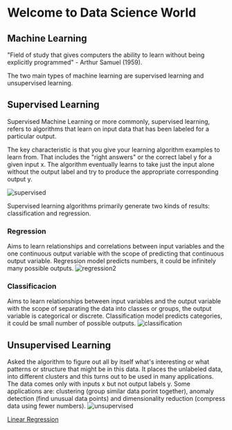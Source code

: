 # Welcome to Data Science World


## Machine Learning
"Field of study that gives computers the ability to learn without being explicitly programmed" - Arthur Samuel (1959).

The two main types of machine learning are supervised learning and unsupervised learning. 

## Supervised Learning
Supervised Machine Learning or more commonly, supervised learning, refers to algorithms that learn on input data that has been labeled for a particular output.

The key characteristic is that you give your learning algorithm examples to learn from. That includes the "right answers" or the correct label y for a given input x. The algorithm eventually learns to take just the input alone without the output label and try to produce the appropriate corresponding output y.

![supervised](https://user-images.githubusercontent.com/23408923/174518018-8ad7bb11-a1eb-41c9-b986-251525f0b639.png)


Supervised learning algorithms primarily generate two kinds of results: classification and regression.

### Regression
Aims to learn relationships and correlations between input variables and the one continuous output variable with the scope of predicting that continuous output variable. Regression model predicts numbers, it could be infinitely many possible outputs.
![regression2](https://user-images.githubusercontent.com/23408923/174516927-88b32efb-62bb-4ace-98a4-dd412c554123.png)


### Classificacion
Aims to learn relationships between input variables and the output variable with the scope of separating the data into classes or groups, the output variable is categorical or discrete. Classification model predicts categories, it could be small number of possible outputs.
![classification](https://user-images.githubusercontent.com/23408923/174517087-5dedad3f-f01b-4dcd-9d2c-358b81c6810a.png)


## Unsupervised Learning
Asked the algorithm to figure out all by itself what's interesting or what patterns or structure that might be in this data. It places the unlabeled data, into different clusters and this turns out to be used in many applications. The data comes only with inputs x but not output labels y. Some applications are: clustering (group similar data porint together), anomaly detection (find unusual data points) and dimensionality reduction (compress data using fewer numbers).
![unsupervised](https://user-images.githubusercontent.com/23408923/174518313-00cd7687-aa53-45cc-958d-3d1eb78dcdf5.png)

<a href="https://github.com/angelomartinezc/supervised_learning" title="Linear Regression">Linear Regression</a>

